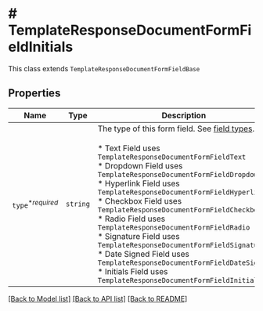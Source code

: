 # # TemplateResponseDocumentFormFieldInitials

This class extends `TemplateResponseDocumentFormFieldBase`

## Properties

Name | Type | Description | Notes
------------ | ------------- | ------------- | -------------
| `type`<sup>*_required_</sup> | ```string``` |  The type of this form field. See [field types](/api/reference/constants/#field-types).<br><br>* Text Field uses `TemplateResponseDocumentFormFieldText`<br>* Dropdown Field uses `TemplateResponseDocumentFormFieldDropdown`<br>* Hyperlink Field uses `TemplateResponseDocumentFormFieldHyperlink`<br>* Checkbox Field uses `TemplateResponseDocumentFormFieldCheckbox`<br>* Radio Field uses `TemplateResponseDocumentFormFieldRadio`<br>* Signature Field uses `TemplateResponseDocumentFormFieldSignature`<br>* Date Signed Field uses `TemplateResponseDocumentFormFieldDateSigned`<br>* Initials Field uses `TemplateResponseDocumentFormFieldInitials`  |  [default to 'initials'] |

[[Back to Model list]](../../README.md#models) [[Back to API list]](../../README.md#endpoints) [[Back to README]](../../README.md)
